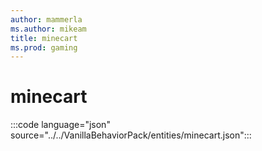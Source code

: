 ```yaml
---
author: mammerla
ms.author: mikeam
title: minecart
ms.prod: gaming
---
```


# minecart

:::code language="json" source="../../VanillaBehaviorPack/entities/minecart.json":::

